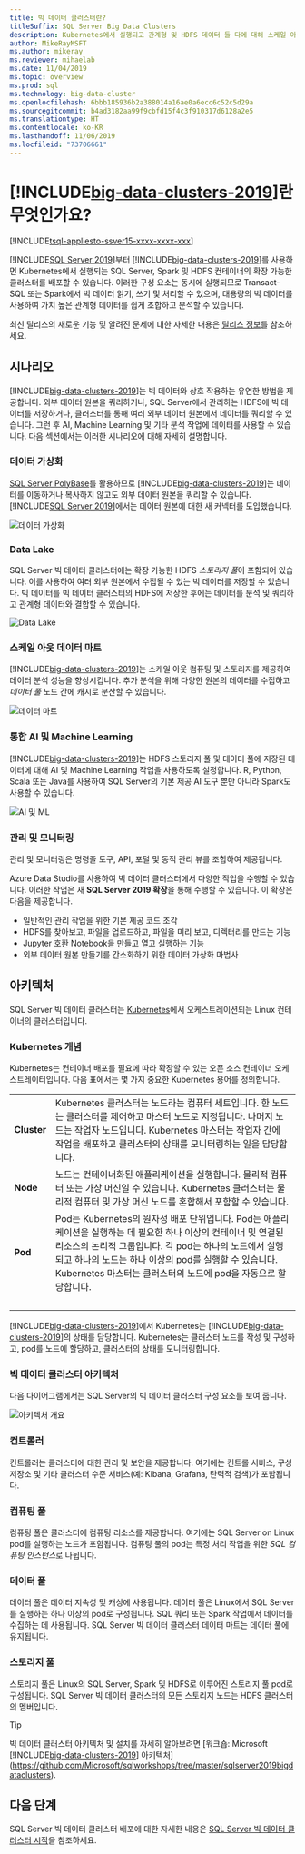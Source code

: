 ```yaml
---
title: 빅 데이터 클러스터란?
titleSuffix: SQL Server Big Data Clusters
description: Kubernetes에서 실행되고 관계형 및 HDFS 데이터 둘 다에 대해 스케일 아웃 옵션을 제공하는 SQL Server 2019 빅 데이터 클러스터에 대해 알아봅니다.
author: MikeRayMSFT
ms.author: mikeray
ms.reviewer: mihaelab
ms.date: 11/04/2019
ms.topic: overview
ms.prod: sql
ms.technology: big-data-cluster
ms.openlocfilehash: 6bbb185936b2a388014a16ae0a6ecc6c52c5d29a
ms.sourcegitcommit: b4ad3182aa99f9cbfd15f4c3f910317d6128a2e5
ms.translationtype: HT
ms.contentlocale: ko-KR
ms.lasthandoff: 11/06/2019
ms.locfileid: "73706661"
---
```

# <a name="what-are-includebig-data-clusters-2019includesssbigdataclusters-ss-novermd"></a>[!INCLUDE[big-data-clusters-2019](../includes/ssbigdataclusters-ss-nover.md)]란 무엇인가요?

[!INCLUDE[tsql-appliesto-ssver15-xxxx-xxxx-xxx](../includes/tsql-appliesto-ssver15-xxxx-xxxx-xxx.md)]

[!INCLUDE[SQL Server 2019](../includes/sssqlv15-md.md)]부터 [!INCLUDE[big-data-clusters-2019](../includes/ssbigdataclusters-ss-nover.md)]를 사용하면 Kubernetes에서 실행되는 SQL Server, Spark 및 HDFS 컨테이너의 확장 가능한 클러스터를 배포할 수 있습니다. 이러한 구성 요소는 동시에 실행되므로 Transact-SQL 또는 Spark에서 빅 데이터 읽기, 쓰기 및 처리할 수 있으며, 대용량의 빅 데이터를 사용하여 가치 높은 관계형 데이터를 쉽게 조합하고 분석할 수 있습니다.

최신 릴리스의 새로운 기능 및 알려진 문제에 대한 자세한 내용은 [릴리스 정보](release-notes-big-data-cluster.md)를 참조하세요.

## <a name="scenarios"></a>시나리오

[!INCLUDE[big-data-clusters-2019](../includes/ssbigdataclusters-ss-nover.md)]는 빅 데이터와 상호 작용하는 유연한 방법을 제공합니다. 외부 데이터 원본을 쿼리하거나, SQL Server에서 관리하는 HDFS에 빅 데이터를 저장하거나, 클러스터를 통해 여러 외부 데이터 원본에서 데이터를 쿼리할 수 있습니다. 그런 후 AI, Machine Learning 및 기타 분석 작업에 데이터를 사용할 수 있습니다. 다음 섹션에서는 이러한 시나리오에 대해 자세히 설명합니다.

### <a name="data-virtualization"></a>데이터 가상화

[SQL Server PolyBase](../relational-databases/polybase/polybase-guide.md)를 활용하므로 [!INCLUDE[big-data-clusters-2019](../includes/ssbigdataclusters-ss-nover.md)]는 데이터를 이동하거나 복사하지 않고도 외부 데이터 원본을 쿼리할 수 있습니다. [!INCLUDE[SQL Server 2019](../includes/sssqlv15-md.md)]에서는 데이터 원본에 대한 새 커넥터를 도입했습니다.

![데이터 가상화](media/big-data-cluster-overview/data-virtualization.png)

### <a name="data-lake"></a>Data Lake

SQL Server 빅 데이터 클러스터에는 확장 가능한 HDFS *스토리지 풀*이 포함되어 있습니다. 이를 사용하여 여러 외부 원본에서 수집될 수 있는 빅 데이터를 저장할 수 있습니다. 빅 데이터를 빅 데이터 클러스터의 HDFS에 저장한 후에는 데이터를 분석 및 쿼리하고 관계형 데이터와 결합할 수 있습니다.

![Data Lake](media/big-data-cluster-overview/data-lake.png)

### <a name="scale-out-data-mart"></a>스케일 아웃 데이터 마트

[!INCLUDE[big-data-clusters-2019](../includes/ssbigdataclusters-ss-nover.md)]는 스케일 아웃 컴퓨팅 및 스토리지를 제공하여 데이터 분석 성능을 향상시킵니다. 추가 분석을 위해 다양한 원본의 데이터를 수집하고 *데이터 풀* 노드 간에 캐시로 분산할 수 있습니다.

![데이터 마트](media/big-data-cluster-overview/data-mart.png)

### <a name="integrated-ai-and-machine-learning"></a>통합 AI 및 Machine Learning

[!INCLUDE[big-data-clusters-2019](../includes/ssbigdataclusters-ss-nover.md)]는 HDFS 스토리지 풀 및 데이터 풀에 저장된 데이터에 대해 AI 및 Machine Learning 작업을 사용하도록 설정합니다. R, Python, Scala 또는 Java를 사용하여 SQL Server의 기본 제공 AI 도구 뿐만 아니라 Spark도 사용할 수 있습니다.

![AI 및 ML](media/big-data-cluster-overview/ai-ml-spark.png)

### <a name="management-and-monitoring"></a>관리 및 모니터링

관리 및 모니터링은 명령줄 도구, API, 포털 및 동적 관리 뷰를 조합하여 제공됩니다.

Azure Data Studio를 사용하여 빅 데이터 클러스터에서 다양한 작업을 수행할 수 있습니다. 이러한 작업은 새 **SQL Server 2019 확장**을 통해 수행할 수 있습니다. 이 확장은 다음을 제공합니다.

- 일반적인 관리 작업을 위한 기본 제공 코드 조각
- HDFS를 찾아보고, 파일을 업로드하고, 파일을 미리 보고, 디렉터리를 만드는 기능
- Jupyter 호환 Notebook을 만들고 열고 실행하는 기능
- 외부 데이터 원본 만들기를 간소화하기 위한 데이터 가상화 마법사

## <a id="architecture"></a> 아키텍처

SQL Server 빅 데이터 클러스터는 [Kubernetes](https://kubernetes.io/docs/concepts/)에서 오케스트레이션되는 Linux 컨테이너의 클러스터입니다.

### <a name="kubernetes-concepts"></a>Kubernetes 개념

Kubernetes는 컨테이너 배포를 필요에 따라 확장할 수 있는 오픈 소스 컨테이너 오케스트레이터입니다. 다음 표에서는 몇 가지 중요한 Kubernetes 용어를 정의합니다.

|||
|:--|:--|
| **Cluster** | Kubernetes 클러스터는 노드라는 컴퓨터 세트입니다. 한 노드는 클러스터를 제어하고 마스터 노드로 지정됩니다. 나머지 노드는 작업자 노드입니다. Kubernetes 마스터는 작업자 간에 작업을 배포하고 클러스터의 상태를 모니터링하는 일을 담당합니다. |
| **Node** | 노드는 컨테이너화된 애플리케이션을 실행합니다. 물리적 컴퓨터 또는 가상 머신일 수 있습니다. Kubernetes 클러스터는 물리적 컴퓨터 및 가상 머신 노드를 혼합해서 포함할 수 있습니다. |
| **Pod** | Pod는 Kubernetes의 원자성 배포 단위입니다. Pod는 애플리케이션을 실행하는 데 필요한 하나 이상의 컨테이너 및 연결된 리소스의 논리적 그룹입니다. 각 pod는 하나의 노드에서 실행되고 하나의 노드는 하나 이상의 pod를 실행할 수 있습니다. Kubernetes 마스터는 클러스터의 노드에 pod을 자동으로 할당합니다. |
| &nbsp; ||

[!INCLUDE[big-data-clusters-2019](../includes/ssbigdataclusters-ss-nover.md)]에서 Kubernetes는 [!INCLUDE[big-data-clusters-2019](../includes/ssbigdataclusters-ss-nover.md)]의 상태를 담당합니다. Kubernetes는 클러스터 노드를 작성 및 구성하고, pod를 노드에 할당하고, 클러스터의 상태를 모니터링합니다.

### <a name="big-data-clusters-architecture"></a>빅 데이터 클러스터 아키텍처

다음 다이어그램에서는 SQL Server의 빅 데이터 클러스터 구성 요소를 보여 줍니다.

![아키텍처 개요](media/big-data-cluster-overview/architecture-diagram-overview.png)

### <a id="controlplane"></a> 컨트롤러

컨트롤러는 클러스터에 대한 관리 및 보안을 제공합니다. 여기에는 컨트롤 서비스, 구성 저장소 및 기타 클러스터 수준 서비스(예: Kibana, Grafana, 탄력적 검색)가 포함됩니다.

### <a id="computeplane"></a> 컴퓨팅 풀

컴퓨팅 풀은 클러스터에 컴퓨팅 리소스를 제공합니다. 여기에는 SQL Server on Linux pod를 실행하는 노드가 포함됩니다. 컴퓨팅 풀의 pod는 특정 처리 작업을 위한 *SQL 컴퓨팅 인스턴스*로 나뉩니다. 

### <a id="dataplane"></a> 데이터 풀

데이터 풀은 데이터 지속성 및 캐싱에 사용됩니다. 데이터 풀은 Linux에서 SQL Server를 실행하는 하나 이상의 pod로 구성됩니다. SQL 쿼리 또는 Spark 작업에서 데이터를 수집하는 데 사용됩니다. SQL Server 빅 데이터 클러스터 데이터 마트는 데이터 풀에 유지됩니다. 

### <a name="storage-pool"></a>스토리지 풀

스토리지 풀은 Linux의 SQL Server, Spark 및 HDFS로 이루어진 스토리지 풀 pod로 구성됩니다. SQL Server 빅 데이터 클러스터의 모든 스토리지 노드는 HDFS 클러스터의 멤버입니다.

> [!TIP]
> 빅 데이터 클러스터 아키텍처 및 설치를 자세히 알아보려면 [워크숍: Microsoft [!INCLUDE[big-data-clusters-2019](../includes/ssbigdataclusters-ss-nover.md)] 아키텍처](https://github.com/Microsoft/sqlworkshops/tree/master/sqlserver2019bigdataclusters).

## <a name="next-steps"></a>다음 단계

SQL Server 빅 데이터 클러스터 배포에 대한 자세한 내용은 [SQL Server 빅 데이터 클러스터 시작](deploy-get-started.md)을 참조하세요.
